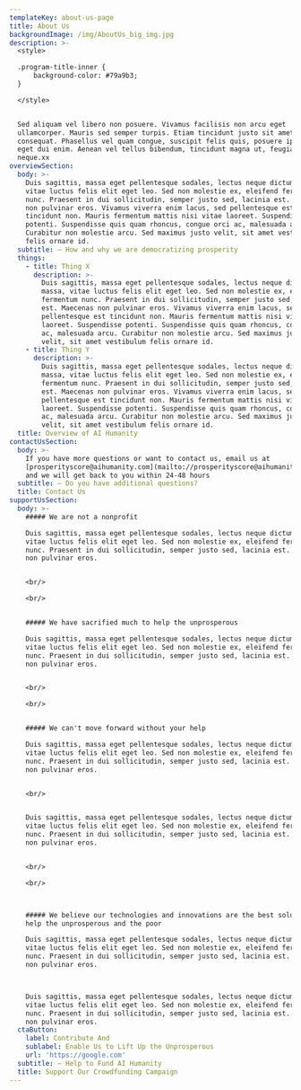 ```yaml
---
templateKey: about-us-page
title: About Us
backgroundImage: /img/AboutUs_big_img.jpg
description: >-
  <style>

  .program-title-inner {
      background-color: #79a9b3;
  }

  </style>


  Sed aliquam vel libero non posuere. Vivamus facilisis non arcu eget
  ullamcorper. Mauris sed semper turpis. Etiam tincidunt justo sit amet lobortis
  consequat. Phasellus vel quam congue, suscipit felis quis, posuere ipsum. Cras
  eget dui enim. Aenean vel tellus bibendum, tincidunt magna ut, feugiat
  neque.xx
overviewSection:
  body: >-
    Duis sagittis, massa eget pellentesque sodales, lectus neque dictum massa,
    vitae luctus felis elit eget leo. Sed non molestie ex, eleifend fermentum
    nunc. Praesent in dui sollicitudin, semper justo sed, lacinia est. Maecenas
    non pulvinar eros. Vivamus viverra enim lacus, sed pellentesque est
    tincidunt non. Mauris fermentum mattis nisi vitae laoreet. Suspendisse
    potenti. Suspendisse quis quam rhoncus, congue orci ac, malesuada arcu.
    Curabitur non molestie arcu. Sed maximus justo velit, sit amet vestibulum
    felis ornare id.
  subtitle: — How and why we are democratizing prosperity
  things:
    - title: Thing X
      description: >-
        Duis sagittis, massa eget pellentesque sodales, lectus neque dictum
        massa, vitae luctus felis elit eget leo. Sed non molestie ex, eleifend
        fermentum nunc. Praesent in dui sollicitudin, semper justo sed, lacinia
        est. Maecenas non pulvinar eros. Vivamus viverra enim lacus, sed
        pellentesque est tincidunt non. Mauris fermentum mattis nisi vitae
        laoreet. Suspendisse potenti. Suspendisse quis quam rhoncus, congue orci
        ac, malesuada arcu. Curabitur non molestie arcu. Sed maximus justo
        velit, sit amet vestibulum felis ornare id.
    - title: Thing Y
      description: >-
        Duis sagittis, massa eget pellentesque sodales, lectus neque dictum
        massa, vitae luctus felis elit eget leo. Sed non molestie ex, eleifend
        fermentum nunc. Praesent in dui sollicitudin, semper justo sed, lacinia
        est. Maecenas non pulvinar eros. Vivamus viverra enim lacus, sed
        pellentesque est tincidunt non. Mauris fermentum mattis nisi vitae
        laoreet. Suspendisse potenti. Suspendisse quis quam rhoncus, congue orci
        ac, malesuada arcu. Curabitur non molestie arcu. Sed maximus justo
        velit, sit amet vestibulum felis ornare id.
  title: Overview of AI Humanity
contactUsSection:
  body: >-
    If you have more questions or want to contact us, email us at
    [prosperityscore@aihumanity.com](mailto://prosperityscore@aihumanity.com),
    and we will get back to you within 24-48 hours
  subtitle: — Do you have additional questions?
  title: Contact Us
supportUsSection:
  body: >-
    ##### We are not a nonprofit

    Duis sagittis, massa eget pellentesque sodales, lectus neque dictum massa,
    vitae luctus felis elit eget leo. Sed non molestie ex, eleifend fermentum
    nunc. Praesent in dui sollicitudin, semper justo sed, lacinia est. Maecenas
    non pulvinar eros.


    <br/>

    <br/>


    ##### We have sacrified much to help the unprosperous

    Duis sagittis, massa eget pellentesque sodales, lectus neque dictum massa,
    vitae luctus felis elit eget leo. Sed non molestie ex, eleifend fermentum
    nunc. Praesent in dui sollicitudin, semper justo sed, lacinia est. Maecenas
    non pulvinar eros.


    <br/>

    <br/>


    ##### We can't move forward without your help

    Duis sagittis, massa eget pellentesque sodales, lectus neque dictum massa,
    vitae luctus felis elit eget leo. Sed non molestie ex, eleifend fermentum
    nunc. Praesent in dui sollicitudin, semper justo sed, lacinia est. Maecenas
    non pulvinar eros.


    <br/>


    Duis sagittis, massa eget pellentesque sodales, lectus neque dictum massa,
    vitae luctus felis elit eget leo. Sed non molestie ex, eleifend fermentum
    nunc. Praesent in dui sollicitudin, semper justo sed, lacinia est. Maecenas
    non pulvinar eros.


    <br/>

    <br/>



    ##### We believe our technologies and innovations are the best solution to
    help the unprosperous and the poor

    Duis sagittis, massa eget pellentesque sodales, lectus neque dictum massa,
    vitae luctus felis elit eget leo. Sed non molestie ex, eleifend fermentum
    nunc. Praesent in dui sollicitudin, semper justo sed, lacinia est. Maecenas
    non pulvinar eros.



    Duis sagittis, massa eget pellentesque sodales, lectus neque dictum massa,
    vitae luctus felis elit eget leo. Sed non molestie ex, eleifend fermentum
    nunc. Praesent in dui sollicitudin, semper justo sed, lacinia est. Maecenas
    non pulvinar eros.
  ctaButton:
    label: Contribute And
    sublabel: Enable Us to Lift Up the Unprosperous
    url: 'https://google.com'
  subtitle: — Help to Fund AI Humanity
  title: Support Our Crowdfunding Campaign
---
```


